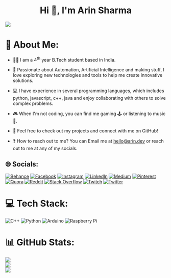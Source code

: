 <h1 align="center">Hi 👋, I'm Arin Sharma</h1>

![](https://komarev.com/ghpvc/?username=nub-rin&color=ff69b4&style=flat-square&label=👀)

# 💫 About Me:
- 👨‍💻 I am a 4<sup>th</sup> year B.Tech student based in India.

- 🚀 Passionate about Automation, Artificial Intelligence and making stuff, I love exploring new technologies and tools to help me create innovative solutions.

- 💻 I have experience in several programming languages, which includes python, javascript, c++, java and enjoy collaborating with others to solve complex problems.

- 🎮 When I'm not coding, you can find me gaming 🕹️ or listening to music 🎵.

- 🤝 Feel free to check out my projects and connect with me on GitHub!

- ❓ How to reach out to me? You can Email me at hello@arin.dev or reach out to me at any of my socials.


## 🌐 Socials:
[![Behance](https://img.shields.io/badge/Behance-1769ff?logo=behance&logoColor=white)](https://behance.net/thatnubarin) [![Facebook](https://img.shields.io/badge/Facebook-%231877F2.svg?logo=Facebook&logoColor=white)](https://facebook.com/PotatoeDumpling) [![Instagram](https://img.shields.io/badge/Instagram-%23E4405F.svg?logo=Instagram&logoColor=white)](https://instagram.com/arinsayshello) [![LinkedIn](https://img.shields.io/badge/LinkedIn-%230077B5.svg?logo=linkedin&logoColor=white)](https://linkedin.com/in/arin-sharma) [![Medium](https://img.shields.io/badge/Medium-12100E?logo=medium&logoColor=white)](https://medium.com/@thatnubarin) [![Pinterest](https://img.shields.io/badge/Pinterest-%23E60023.svg?logo=Pinterest&logoColor=white)](https://pinterest.com/arinsayshello) [![Quora](https://img.shields.io/badge/Quora-%23B92B27.svg?logo=Quora&logoColor=white)](https://quora.com/profile/Arin-424) [![Reddit](https://img.shields.io/badge/Reddit-%23FF4500.svg?logo=Reddit&logoColor=white)](https://reddit.com/user/ArinSaysHello) [![Stack Overflow](https://img.shields.io/badge/-Stackoverflow-FE7A16?logo=stack-overflow&logoColor=white)](https://stackoverflow.com/users/13934360) [![Twitch](https://img.shields.io/badge/Twitch-%239146FF.svg?logo=Twitch&logoColor=white)](https://twitch.tv/thatnubarin) [![Twitter](https://img.shields.io/badge/Twitter-%231DA1F2.svg?logo=Twitter&logoColor=white)](https://twitter.com/arinsayshello) 

# 💻 Tech Stack:
![C++](https://img.shields.io/badge/c++-%2300599C.svg?style=for-the-badge&logo=c%2B%2B&logoColor=white) ![Python](https://img.shields.io/badge/python-3670A0?style=for-the-badge&logo=python&logoColor=ffdd54) ![Arduino](https://img.shields.io/badge/-Arduino-00979D?style=for-the-badge&logo=Arduino&logoColor=white) ![Raspberry Pi](https://img.shields.io/badge/-RaspberryPi-C51A4A?style=for-the-badge&logo=Raspberry-Pi)

# 📊 GitHub Stats:
![](https://github-readme-stats.vercel.app/api?username=nub-rin&theme=dark&hide_border=true&include_all_commits=true&count_private=true)<br/>
![](https://github-readme-streak-stats.herokuapp.com/?user=nub-rin&theme=dark&hide_border=true)<br/>
![](https://github-readme-stats.vercel.app/api/top-langs/?username=nub-rin&theme=dark&hide_border=true&include_all_commits=true&count_private=true&layout=compact)
